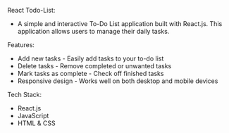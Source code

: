 React Todo-List:

- A simple and interactive To-Do List application built with React.js. This application allows users to manage their daily tasks.


Features:

- Add new tasks - Easily add tasks to your to-do list
- Delete tasks - Remove completed or unwanted tasks
- Mark tasks as complete - Check off finished tasks
- Responsive design - Works well on both desktop and mobile devices


Tech Stack:

- React.js  
- JavaScript  
- HTML & CSS  


